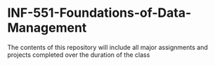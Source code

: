 # INF-551-Foundations-of-Data-Management
The contents of this repository will include all major assignments and projects completed over the duration of the class
